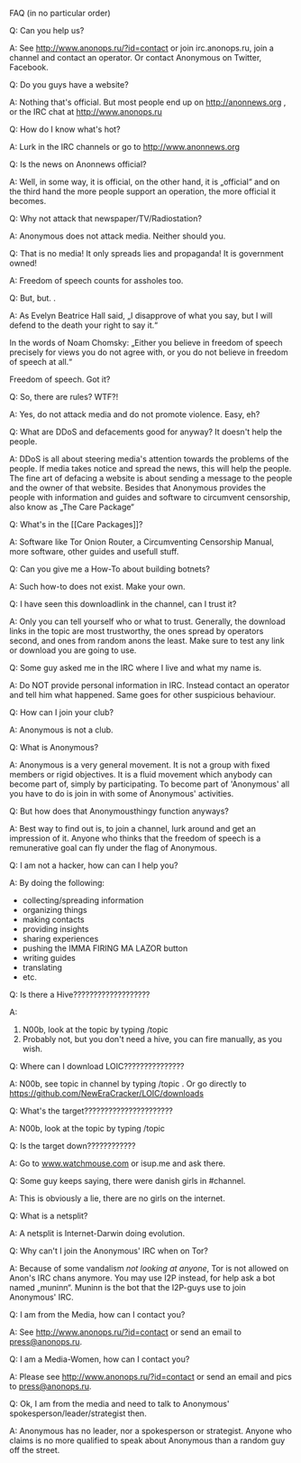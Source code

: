 FAQ (in no particular order)

Q: Can you help us?

A: See http://www.anonops.ru/?id=contact or join irc.anonops.ru, join a channel and contact an operator. Or contact Anonymous on Twitter, Facebook.

Q: Do you guys have a website?

A: Nothing that's official. But most people end up on http://anonnews.org , or the IRC chat at http://www.anonops.ru

Q: How do I know what's hot?

A: Lurk in the IRC channels or go to http://www.anonnews.org

Q: Is the news on Anonnews official?

A: Well, in some way, it is official, on the other hand, it is „official“ and on the third hand the more people support an operation, the more official it becomes.

Q: Why not attack that newspaper/TV/Radiostation?

A: Anonymous does not attack media. Neither should you.

Q: That is no media! It only spreads lies and propaganda! It is government owned!

A: Freedom of speech counts for assholes too.

Q: But, but. .

A: As Evelyn Beatrice Hall said, „I disapprove of what you say, but I will defend to the death your right to say it.“

In the words of Noam Chomsky: „Either you believe in freedom of speech precisely for views you do not agree with, or you do not believe in freedom of speech at all.“

Freedom of speech. Got it?

Q: So, there are rules? WTF?!

A: Yes, do not attack media and do not promote violence. Easy, eh?

Q: What are DDoS and defacements good for anyway? It doesn't help the people.

A: DDoS is all about steering media's attention towards the problems of the people. If media takes notice and spread the news, this will help the people. The fine art of defacing a website is about sending a message to the people and the owner of that website. Besides that Anonymous provides the people with information and guides and software to circumvent censorship, also know as „The Care Package“

Q: What's in the [[Care Packages]]?

A: Software like Tor Onion Router, a Circumventing Censorship Manual, more software, other guides and usefull stuff.

Q: Can you give me a How-To about building botnets?

A: Such how-to does not exist. Make your own.

Q: I have seen this downloadlink in the channel, can I trust it?

A: Only you can tell yourself who or what to trust. Generally, the download links in the topic are most trustworthy, the ones spread by operators second, and ones from random anons the least. Make sure to test any link or download you are going to use.

Q: Some guy asked me in the IRC where I live and what my name is.

A: Do NOT provide personal information in IRC. Instead contact an operator and tell him what happened. Same goes for other suspicious behaviour.

Q: How can I join your club?

A: Anonymous is not a club.

Q: What is Anonymous?

A: Anonymous is a very general movement. It is not a group with fixed members or rigid objectives. It is a fluid movement which anybody can become part of, simply by participating. To become part of 'Anonymous' all you have to do is join in with some of Anonymous' activities.

Q: But how does that Anonymousthingy function anyways?

A: Best way to find out is, to join a channel, lurk around and get an impression of it. Anyone who thinks that the freedom of speech is a remunerative goal can fly under the flag of Anonymous.

Q: I am not a hacker, how can can I help you?

A: By doing the following:

* collecting/spreading information
* organizing things
* making contacts
* providing insights
* sharing experiences
* pushing the IMMA FIRING MA LAZOR button
* writing guides
* translating
* etc.

Q: Is there a Hive???????????????????

A:

1. N00b, look at the topic by typing /topic
2. Probably not, but you don't need a hive, you can fire manually, as you wish.

Q: Where can I download LOIC???????????????

A: N00b, see topic in channel by typing /topic . Or go directly to https://github.com/NewEraCracker/LOIC/downloads

Q: What's the target??????????????????????

A: N00b, look at the topic by typing /topic

Q: Is the target down????????????

A: Go to www.watchmouse.com or isup.me and ask there.

Q: Some guy keeps saying, there were danish girls in #channel.

A: This is obviously a lie, there are no girls on the internet.

Q: What is a netsplit?

A: A netsplit is Internet-Darwin doing evolution.

Q: Why can't I join the Anonymous' IRC when on Tor?

A: Because of some vandalism *not looking at anyone*, Tor is not allowed on Anon's IRC chans anymore. You may use I2P instead, for help ask a bot named „muninn“. Muninn is the bot that the I2P-guys use to join Anonymous' IRC.

Q: I am from the Media, how can I contact you?

A: See http://www.anonops.ru/?id=contact or send an email to press@anonops.ru.

Q: I am a Media-Women, how can I contact you?

A: Please see http://www.anonops.ru/?id=contact or send an email and pics to press@anonops.ru.

Q: Ok, I am from the media and need to talk to Anonymous' spokesperson/leader/strategist then.

A: Anonymous has no leader, nor a spokesperson or strategist. Anyone who claims is no more qualified to speak about Anonymous than a random guy off the street.